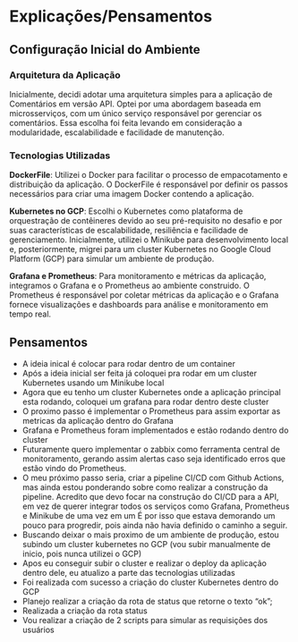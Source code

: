 # Explicações/Pensamentos

## Configuração Inicial do Ambiente

### Arquitetura da Aplicação
Inicialmente, decidi adotar uma arquitetura simples para a aplicação de Comentários em versão API. Optei por uma abordagem baseada em microsserviços, com um único serviço responsável por gerenciar os comentários. Essa escolha foi feita levando em consideração a modularidade, escalabilidade e facilidade de manutenção.

### Tecnologias Utilizadas
**DockerFile**: Utilizei o Docker para facilitar o processo de empacotamento e distribuição da aplicação. O DockerFile é responsável por definir os passos necessários para criar uma imagem Docker contendo a aplicação.

**Kubernetes no GCP**: Escolhi o Kubernetes como plataforma de orquestração de contêineres devido ao seu pré-requisito no desafio e por suas características de escalabilidade, resiliência e facilidade de gerenciamento. Inicialmente, utilizei o Minikube para desenvolvimento local e, posteriormente, migrei para um cluster Kubernetes no Google Cloud Platform (GCP) para simular um ambiente de produção.

**Grafana e Prometheus**: Para monitoramento e métricas da aplicação, integramos o Grafana e o Prometheus ao ambiente construido. O Prometheus é responsável por coletar métricas da aplicação e o Grafana fornece visualizações e dashboards para análise e monitoramento em tempo real.

## Pensamentos
- A ideia inical é colocar para rodar dentro de um container
- Após a ideia inicial ser feita já coloquei pra rodar em um cluster Kubernetes usando um Minikube local
- Agora que eu tenho um cluster Kubernetes onde a aplicação principal esta rodando, coloquei um grafana para rodar dentro deste cluster
- O proximo passo é implementar o Prometheus para assim exportar as metricas da aplicação dentro do Grafana
- Grafana e Prometheus foram implementados e estão rodando dentro do cluster
- Futuramente quero implementar o zabbix como ferramenta central de monitoramento, gerando assim alertas caso seja identificado erros que estão vindo do Prometheus.
- O meu próximo passo seria, criar a pipeline CI/CD com Github Actions, mas ainda estou ponderando sobre como realizar a construção da pipeline. Acredito que devo focar na construção do CI/CD para a API, em vez de querer integrar todos os serviços como Grafana, Prometheus e Minikube de uma vez em um É por isso que estava demorando um pouco para progredir, pois ainda não havia definido o caminho a seguir.
- Buscando deixar o mais proximo de um ambiente de produção, estou subindo um cluster kubernetes no GCP (vou subir manualmente de inicio, pois nunca utilizei o GCP)
- Apos eu conseguir subir o cluster e realizar o deploy da aplicação dentro dele, eu atualizo a parte das tecnologias utilizadas
- Foi realizada com sucesso a criação do cluster Kubernetes dentro do GCP
- Planejo realizar a criação da rota de status que retorne o texto “ok”;
- Realizada a criação da rota status
- Vou realizar a criação de 2 scripts para simular as requisições dos usuários